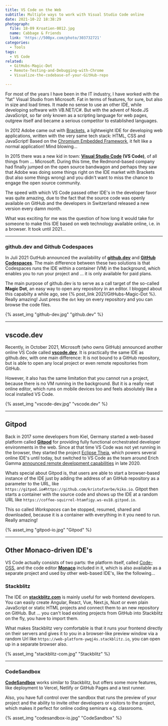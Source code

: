 ```yaml
---
title: VS Code on the Web
subtitle: Multiple ways to work with Visual Studio Code online
date: 2021-10-22 18:38:29
photograph:
  file: 18-09 Kroatien-0012.jpg
  name: Cabbage & Friends
  link: 'https://500px.com/photo/303732721'
categories:
  - Tools
tags:
  - VS Code
related:
  - GitHubs-Magic-Dot
  - Remote-Testing-and-Debugging-with-Chrome
  - Visualize-the-codebase-of-your-GitHub-repo

---
```


For most of the years I have been in the IT industry, I have worked with the "fat" Visual Studio from Microsoft. Fat in terms of features, for sure, but also in size and load times. It made no sense to use an other IDE, while developing software with VB.NET/C#. But with the advent of Node.JS JavaScript, so far only known as a scripting language for web pages, outgrew itself and became a serious competitor to established languages.

In 2012 Adobe came out with [Brackets](https://brackets.io/), a lightweight IDE for developing web applications, written with the very same tech stack: HTML, CSS and JavaScript! Based on the [Chromium Embedded Framework](https://en.wikipedia.org/wiki/Chromium_Embedded_Framework), it felt like a normal application! Mind blowing...

In 2015 there was a new kid in town: **[Visual Studio Code](https://code.visualstudio.com) (VS Code)**, of all things from ... Microsoft. During this time, the Redmond-based company had finally jumped on the open source bandwagon and perhaps they saw that Adobe was doing some things right on the IDE market with Brackets (but also some things wrong) and you didn't want to miss the chance to engage the open source community.

The speed with which VS Code passed other IDE's in the developer favor was quite amazing, due to the fact that the source code was openly available on GitHub and the developers in Switzerland released a new version every damn month.

What was exciting for me was the question of how long it would take for someone to make this IDE based on web technology available online, i.e. in a browser. It took until 2021...

<!-- more -->

---

### github.dev and Github Codespaces

In Juli 2021 GutHub announced the availability of **[github.dev]()** and **[GitHub Codespaces](https://github.com/features/codespaces)**. The main difference between these two solutions is that Codespaces runs the IDE within a container (VM) in the background, which enables you to run your project and ... it is only available for paid plans.

The main purpose of github.dev is to serve as a call target of the so-called **Magic Dot**, an easy way to open any repository in an editor. I blogged about this capabilty a while ago, see {% post_link 2021/GitHubs-Magic-Dot %}. Really amazing! Just press the ``dot`` key on every repository and you can browse the code files.

{% asset_img "github-dev.jpg" "github.dev" %}

---

## vscode.dev

Recently, in October 2021, Microsoft (who owns GitHub) announced another online VS Code called **[vscode.dev](https://vscode.dev)**. It is practically the same IDE as github.dev, with one main difference: It is not bound to a GitHub repository, but is able to open any local project or even remote repositories from GitHub.

However, it also has the same limitation that you cannot run a project, because there is no VM running in the background. But it is a really neat online editor, which runs on mobile devices too and feels absolutely like a local installed VS Code.

{% asset_img "vscode-dev.jpg" "vscode.dev" %}

---

## Gitpod

Back in 2017 some developers from Kiel, Germany started a web-based platform called **[Gitpod](gitpod.io)** for providing fully functional orchestrated developer environments in the web. Since at that time VS Code was not yet running in the browser, they started the project [Eclipse Theia](https://theia-ide.org), which powers several online IDE's until today, but  switched to VS Code as the team around Erich Gamma [announced remote development capabilities](code.visualstudio.com/docs/remote/remote-overview) in late 2020.

Whats special about Gitpod is, that users are able to start a browser-based instance of the IDE just by adding the address of an GitHub repository as a parameter to the URL, like ``https://gitpod.io#https://github.com/kristofzerbe/kiko.io``. Gitpot then starts a container with the source code and shows up the IDE at a random URL like ``https://coffee-squirrel-htamfigy.ws-eu18.gitpod.io``.

This so called *Workspaces* can be stopped, resumed, shared and downloaded, because it is a container with everything in it you need to run. Really amazing!

{% asset_img "gitpod-io.jpg" "Gitpod" %}

---

## Other Monaco-driven IDE's

VS Code actually consists of two parts: the platform itself, called [Code-OSS](https://github.com/Microsoft/vscode), and the code editor **[Monaco](https://microsoft.github.io/monaco-editor/)** included in it, which is also available as a separate project and used by other web-based IDE's, like the following...

### Stackblitz

The IDE on **[stackblitz.com](https://stackblitz.com)** is mainly useful for web frontend developers. You can easily create Angular, React, Vue, Next.js, Nuxt or even plain JavaScript or static HTML projects and connect them to an new repository on GitHub. But ... you can't load existing projects from GitHub into Stackblitz on the fly, you have to import them.

What makes Stackblitz very comfortable is that it runs your frontend directly on their servers and gives it to you in a browser-like preview window via a random Url like ``https://web-platform-ywqj4s.stackblitz.io``, you can open up in a separate browser also.

{% asset_img "stackblitz-com.jpg" "Stackblitz" %}

---

### CodeSandbox

**[CodeSandbox](https://codesandbox.io)** works similar to Stackblitz, but offers some more features, like deployment to Vercel, Netlify or GitHub Pages and a test runner. 

Also, you have full control over the sandbox that runs the preview of your project and the ability to invite other developers or visitors to the project, which makes it perfect for online coding seminars e.g. classrooms.

{% asset_img "codesandbox-io.jpg" "CodeSandbox" %}